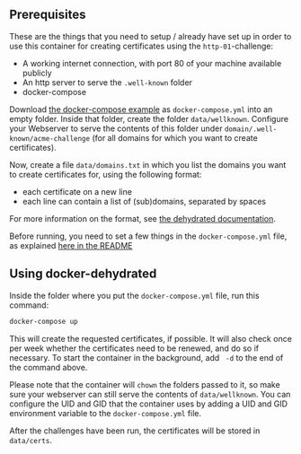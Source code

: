 ## Prerequisites

These are the things that you need to setup / already have set up in order to
use this container for creating certificates using the `http-01`-challenge:

- A working internet connection, with port 80 of your machine available publicly
- An http server to serve the `.well-known` folder
- docker-compose

Download [the docker-compose example](https://git.jcg.re/jcgruenhage/docker-dehydrated/raw/branch/master/examples/docker-compose.http-01.yml)
as `docker-compose.yml` into an empty folder. Inside that folder, create the folder `data/wellknown`.
Configure your Webserver to serve the contents of this folder under `domain/.well-known/acme-challenge`
(for all domains for which you want to create certificates).

Now, create a file `data/domains.txt` in which you list the domains you want to create certificates for,
using the following format:

- each certificate on a new line
- each line can contain a list of (sub)domains, separated by spaces

For more information on the format, see [the dehydrated documentation](https://github.com/lukas2511/dehydrated/blob/master/docs/domains_txt.md).

Before running, you need to set a few things in the `docker-compose.yml` file,
as explained [here in the README](https://git.jcg.re/jcgruenhage/docker-dehydrated#behaviour)

## Using docker-dehydrated

Inside the folder where you put the `docker-compose.yml` file, run this command:

```bash
docker-compose up
```

This will create the requested certificates, if possible.
It will also check once per week whether the certificates need to be renewed,
and do so if necessary. To start the container in the background, add ` -d`
to the end of the command above.

Please note that the container will `chown` the folders passed to it, so make sure your webserver can
still serve the contents of `data/wellknown`. You can configure the UID and GID
that the container uses by adding a UID and GID environment variable to the
`docker-compose.yml` file.

After the challenges have been run, the certificates will be stored in `data/certs`.
